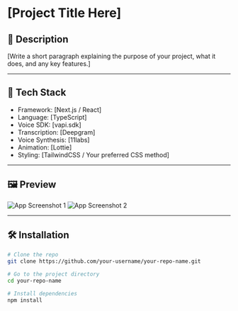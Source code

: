 # [Project Title Here]

## 📖 Description

[Write a short paragraph explaining the purpose of your project, what it does, and any key features.]

---

## 🚀 Tech Stack

- Framework: [Next.js / React]
- Language: [TypeScript]
- Voice SDK: [vapi.sdk]
- Transcription: [Deepgram]
- Voice Synthesis: [11labs]
- Animation: [Lottie]
- Styling: [TailwindCSS / Your preferred CSS method]

---

## 🖼️ Preview

<!-- Replace with actual images later -->
![App Screenshot 1](./screenshots/screenshot1.png)
![App Screenshot 2](./screenshots/screenshot2.png)

---

## 🛠️ Installation

```bash
# Clone the repo
git clone https://github.com/your-username/your-repo-name.git

# Go to the project directory
cd your-repo-name

# Install dependencies
npm install
